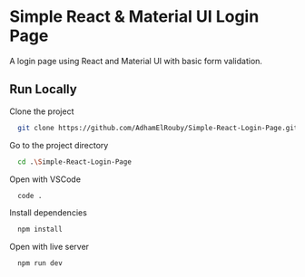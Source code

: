 # Simple React & Material UI Login Page

A login page using React and Material UI with basic form validation.

## Run Locally

Clone the project

```bash
  git clone https://github.com/AdhamElRouby/Simple-React-Login-Page.git
```

Go to the project directory

```bash
  cd .\Simple-React-Login-Page
```

Open with VSCode

```bash
  code .
```

Install dependencies

```bash
  npm install
```

Open with live server

```bash
  npm run dev
```
